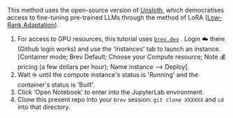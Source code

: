 This method uses the open-source version of [Unsloth](https://unsloth.ai/), which democratises access to fine-tuning pre-trained LLMs through the method of LoRA ([Low-Rank Adaptation](https://arxiv.org/abs/2106.09685)).


1. For access to GPU resources, this tutorial uses [`brev.dev`](https://brev.dev) . Login ☁️ there (Github login works) and use the 'Instances' tab to launch an instance. [Container mode; Brev Default; Choose your Compute resource; Note 💰 pricing (a few dollars per hour); Name instance --> Deploy].
2. Wait ☕️ until the compute instance's status is 'Running' and the container's status is 'Built'.  
3. Click  'Open Notebook' to enter into the JupyterLab environment.
4. Clone this present repo into your `brev` session: `git clone XXXXXX` and `cd` into that directory.

